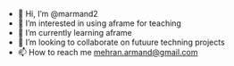 - 👋 Hi, I’m @marmand2
- 👀 I’m interested in using aframe for teaching
- 🌱 I’m currently learning aframe
- 💞️ I’m looking to collaborate on futuure techning projects
- 📫 How to reach me mehran.armand@gmail.com

<!---
marmand2/marmand2 is a ✨ special ✨ repository because its `README.md` (this file) appears on your GitHub profile.
You can click the Preview link to take a look at your changes.
--->
